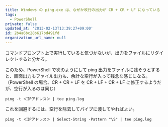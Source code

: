 ```yaml
---
title: Windows の ping.exe は、なぜか改行の出力が CR + CR + LF になっている
tags:
  - PowerShell
private: false
updated_at: '2013-02-13T13:39:27+09:00'
id: 2b4a6bc28b617bd491fd
organization_url_name: null
---
```

コマンドプロンプト上で実行していると気づかないが、出力をファイルにリダイレクトすると分かる。

このため、PowerShell で次のようにして ping 出力をファイルに残そうとすると、画面出力もファイル出力も、余計な空行が入って残念な感じになる。
（PowerShell の場合、CR + CR + LF を CR + LF + CR + LF に修正するようだが、空行が入るのは同じ）

```
ping -t ＜IPアドレス＞ | tee ping.log
```

これを回避するには、空行を除去してパイプに渡してやればよい。

```
ping -t ＜IPアドレス＞ | Select-String -Pattern "\S" | tee ping.log
```
